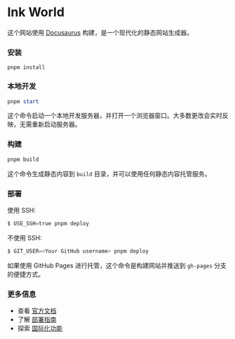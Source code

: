 # Ink World

这个网站使用 [Docusaurus](https://docusaurus.io/) 构建，是一个现代化的静态网站生成器。

### 安装

```
pnpm install
```

### 本地开发

```powershell
pnpm start
```

这个命令启动一个本地开发服务器，并打开一个浏览器窗口。大多数更改会实时反映，无需重新启动服务器。

### 构建

```powershell
pnpm build
```

这个命令生成静态内容到 `build` 目录，并可以使用任何静态内容托管服务。

### 部署

使用 SSH:

```powershell
$ USE_SSH=true pnpm deploy
```

不使用 SSH:

```powershell
$ GIT_USER=<Your GitHub username> pnpm deploy
```

如果使用 GitHub Pages 进行托管，这个命令是构建网站并推送到 `gh-pages` 分支的便捷方式。

### 更多信息

- 查看 [官方文档](https://docusaurus.io/)
- 了解 [部署指南](https://docusaurus.io/docs/deployment)
- 探索 [国际化功能](https://docusaurus.io/docs/i18n/introduction)

